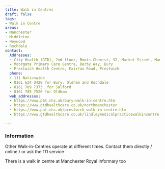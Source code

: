 ```yaml
---
title: Walk in Centres
draft: false
tags:
- Walk in Centre
areas:
- Manchester
- Middleton
- Heywood
- Rochdale
contact:
  Addresses:
  - City Health (GTD), 2nd floor, Boots Chemist, 32, Market Street, Manchester.
  - Moorgate Primary Care Centre, Derby Way, Bury
  - Prestwich Health Centre, Fairfax Road, Prestwich
  phone:
  - 111 Nationwide
  - 0161 624 0420 for Bury, Oldham and Rochdale
  - 0161 789 7373  for Salford
  - 0161 785 7520 for Oldham
  web_addresses:
  - https://www.pat.nhs.uk/bury-walk-in-centre.htm
  - https://www.gtdhealthcare.co.uk/northmanchester
  - https://www.pat.nhs.uk/prestwich-walk-in-centre.htm
  - https://www.gtdhealthcare.co.uk/lindleymedicalpracticewalkincentre

---
```

### Information

Other Walk-in-Centres operate at different times. Contact them directly / online / or ask the 111 service

There is a walk in centre at Manchester Royal Informary too
